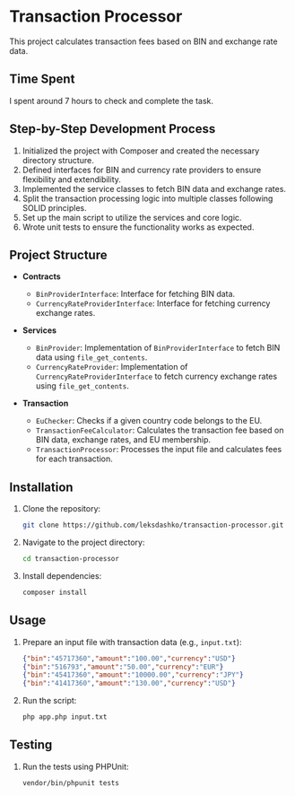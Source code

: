 # Transaction Processor

This project calculates transaction fees based on BIN and exchange rate data.

## Time Spent

I spent around 7 hours to check and complete the task.

## Step-by-Step Development Process

1. Initialized the project with Composer and created the necessary directory structure.
2. Defined interfaces for BIN and currency rate providers to ensure flexibility and extendibility.
3. Implemented the service classes to fetch BIN data and exchange rates.
4. Split the transaction processing logic into multiple classes following SOLID principles.
5. Set up the main script to utilize the services and core logic.
6. Wrote unit tests to ensure the functionality works as expected.

## Project Structure

- **Contracts**
  - `BinProviderInterface`: Interface for fetching BIN data.
  - `CurrencyRateProviderInterface`: Interface for fetching currency exchange rates.

- **Services**
  - `BinProvider`: Implementation of `BinProviderInterface` to fetch BIN data using `file_get_contents`.
  - `CurrencyRateProvider`: Implementation of `CurrencyRateProviderInterface` to fetch currency exchange rates using `file_get_contents`.

- **Transaction**
  - `EuChecker`: Checks if a given country code belongs to the EU.
  - `TransactionFeeCalculator`: Calculates the transaction fee based on BIN data, exchange rates, and EU membership.
  - `TransactionProcessor`: Processes the input file and calculates fees for each transaction.

## Installation

1. Clone the repository:
    ```sh
    git clone https://github.com/leksdashko/transaction-processor.git
    ```

2. Navigate to the project directory:
    ```sh
    cd transaction-processor
    ```

3. Install dependencies:
    ```sh
    composer install
    ```

## Usage

1. Prepare an input file with transaction data (e.g., `input.txt`):
    ```json
    {"bin":"45717360","amount":"100.00","currency":"USD"}
    {"bin":"516793","amount":"50.00","currency":"EUR"}
    {"bin":"45417360","amount":"10000.00","currency":"JPY"}
    {"bin":"41417360","amount":"130.00","currency":"USD"}
    ```

2. Run the script:
    ```sh
    php app.php input.txt
    ```

## Testing

1. Run the tests using PHPUnit:
    ```sh
    vendor/bin/phpunit tests
    ```